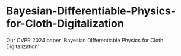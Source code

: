 # Bayesian-Differentiable-Physics-for-Cloth-Digitalization
Our CVPR 2024 paper 'Bayesian Differentiable Physics for Cloth Digitalization'
